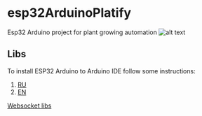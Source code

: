 # esp32ArduinoPlatify
Esp32 Arduino project for plant growing automation
![alt text](https://i.ibb.co/CMjTFWB/scheme.jpg)

## Libs
To install ESP32 Arduino to Arduino IDE follow some instructions:
1. [RU](https://voltiq.ru/instruction-installing-esp32-board-in-arduino-ide-for-windows/)
2. [EN](https://randomnerdtutorials.com/installing-the-esp32-board-in-arduino-ide-windows-instructions/)

[Websocket libs](https://randomnerdtutorials.com/esp32-websocket-server-arduino/)
